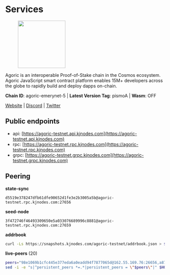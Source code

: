 # Services

<figure><img src="https://raw.githubusercontent.com/kj89/testnet_manuals/main/pingpub/logos/agoric.png" width="150" alt=""><figcaption></figcaption></figure>

Agoric is an interoperable Proof-of-Stake chain in the Cosmos ecosystem.  Agoric JavaScript smart contract platform enables 15M+ developers across the  globe to rapidly build and deploy dapps on-chain.

**Chain ID**: agoric-emerynet-5 | **Latest Version Tag**: pismoA | **Wasm**: OFF

[Website](https://agoric.com) | [Discord](https://discord.com/invite/qDW8DRes4s) | [Twitter](https://twitter.com/agoric)


## Public endpoints

* api: [https://agoric-testnet.api.kjnodes.com](https://agoric-testnet.api.kjnodes.com)
* rpc: [https://agoric-testnet.rpc.kjnodes.com](https://agoric-testnet.rpc.kjnodes.com)
* grpc: [https://agoric-testnet.grpc.kjnodes.com](https://agoric-testnet.grpc.kjnodes.com)

## Peering

**state-sync**

```text
d5519e378247dfb61dfe90652d1fe3e2b3005a5b@agoric-testnet.rpc.kjnodes.com:27656
```

**seed-node**

```text
3f472746f46493309650e5a033076689996c8881@agoric-testnet.rpc.kjnodes.com:27659
```

**addrbook**
```bash
curl -Ls https://snapshots.kjnodes.com/agoric-testnet/addrbook.json > $HOME/.agoric/config/addrbook.json
```

**live-peers** (20)
```bash
peers="98e1069b1cfc445e377eda6a0eadd94f7877065d@162.55.169.76:26656,a875ef614b3902dd567be2076f18239681f24e35@185.146.148.112:26656,32f7fbecd40b420d592ac460703c4ac647875566@65.109.23.238:26656,d5519e378247dfb61dfe90652d1fe3e2b3005a5b@65.109.68.190:27656,3f4e87ddb2e61fdd01398c071fa986259f096334@209.34.205.57:26656,e5d3db7a51d3fb40a4855d6677318944faf7d5f2@142.132.191.166:26656,8dfb920cdc2eba42b688f44fdd26e12dabfbb6a9@95.217.130.111:27656,a3a1e6c7a9ceec632c22769a9e369d05a796dc24@65.108.79.246:26709,fd9d8063921531990cfebb72d5adadf276484e8d@13.215.217.74:26656,7b1cafa0879374125c623d854bcc0cb9cd98729e@185.213.25.151:26656,793955daf95ad29f003cc4ec7e6c60c00677b2f7@5.9.81.187:30656,4dee5e4456307469d037c35eb0157f1f252b3f99@135.181.35.255:26656,fb86a0993c694c981a28fa1ebd1fd692f345348b@35.238.67.135:26656,c72d05f83b53dc7f6c55d7d3e67c304716d27d80@116.202.227.117:27656,a5b991654d0723e038d3723b1345b2a288d49146@38.242.156.28:26656,6f9e22eba0130f1a29c25e28beeae69b2621a403@35.226.248.0:26656,3c2abc308efdc63be1801bbb1b40900ada13349b@35.184.189.155:26656,42084028a65c5d609793ffc618d1dcbf374fc301@65.109.28.219:14456,a73444541956b994f804f6fcf2a26d2c3c9865a3@35.224.177.96:26656,d238a541e480e06269107449a70b1178ef49aba7@34.67.113.184:26656"
sed -i -e "s|^persistent_peers *=.*|persistent_peers = \"$peers\"|" $HOME/.agoric/config/config.toml
```
